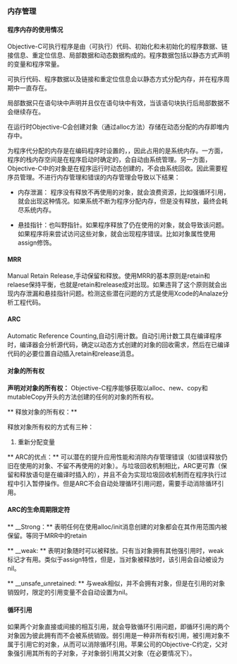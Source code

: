 ### 内存管理

#### 程序内存的使用情况

Objective-C可执行程序是由（可执行）代码、初始化和未初始化的程序数据、链接信息、重定位信息、局部数据和动态数据构成的。程序数据包括以静态方式声明的变量和程序常量。

可执行代码、程序数据以及链接和重定位信息会以静态方式分配内存，并在程序周期中一直存在。

局部数据只在语句块中声明并且仅在语句块中有效，当该语句块执行后局部数据不会继续存在。

在运行时Objective-C会创建对象（通过alloc方法）存储在动态分配的内存即堆内存中。

为程序代分配的内存是在编码程序时设置的，，因此占用的是系统内存。一方面，程序的栈内存空间是在程序启动时确定的，会自动由系统管理。另一方面，Objective-C中的对象是在程序运行时动态创建的，不会由系统回收。因此需要程序员管理。不进行内存管理和错误的内存管理会导致以下结果：

* 内存泄漏： 程序没有释放不再使用的对象，就会浪费资源，比如强循环引用，就会出现这种情况。如果系统不断为程序分配内存，但是没有释放，最终会耗尽系统内存。

* 悬挂指针：也叫野指针。如果程序释放了仍在使用的对象，就会导致该问题。如果程序将来尝试访问这些对象，就会出现程序错误。比如对象属性使用assign修饰。

#### MRR

Manual Retain Release,手动保留和释放。使用MRR的基本原则是retain和relaese保持平衡，也就是retain和release成对出现。如果违背了这个原则就会出现内存泄漏和悬挂指针问题。检测这些潜在问题的方式是使用Xcode的Analaze分析工程代码。

#### ARC

Automatic Reference Counting,自动引用计数。自动引用计数工具在编译程序时，编译器会分析源代码，确定以动态方式创建的对象的回收需求，然后在已编译代码的必要位置自动插入retain和release消息。


#### 对象的所有权
**声明对对象的所有权：** Objective-C程序能够获取以alloc、new、copy和mutableCopy开头的方法创建的任何的对象的所有权。

** 释放对象的所有权：**

释放对象所有权的方式有三种：

1. 重新分配变量



** ARC的优点：** 可以潜在的提升应用性能和消除内存管理错误（如错误释放仍旧在使用的对象、不留不再使用的对象）。与垃圾回收机制相比，ARC更可靠（保留和释放语句是在编译时插入的），并且不会为实现垃圾回收机制而在程序执行过程中引入暂停操作。但是ARC不会自动处理循环引用问题，需要手动消除循环引用。

#### ARC的生命周期限定符

** \_\_Strong：** 表明任何在使用alloc/init消息创建的对象都会在其作用范围内被保留。等同于MRR中的retain

** \_\_weak: **  表明对象随时可以被释放。只有当对象拥有其他强引用时，weak标记才有用。类似于assign特性，但是，当对象被释放时，该引用会自动被设为nil。

** \_\_unsafe\_unretained: ** 与weak相似，并不会拥有对象，但是在引用的对象销毁时，限定的引用变量不会自动设置为nil。

#### 循环引用

如果两个对象直接或间接的相互引用，就会导致循环引用问题，即循环引用的两个对象因为彼此拥有而不会被系统销毁。弱引用是一种非所有权引用，被引用对象不属于引用它的对象，从而可以消除循环引用。苹果公司的Objective-C约定，父对象强引用其所有的子对象，子对象弱引用其父对象（在必要情况下）。

